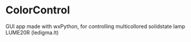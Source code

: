 ColorControl
============

GUI app made with wxPython, for controlling multicollored solidstate lamp LUME20R (ledigma.lt)
